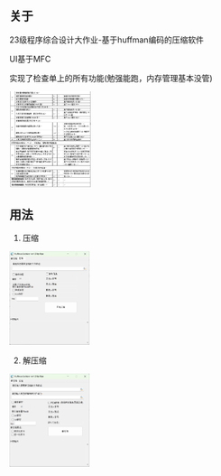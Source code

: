 ## 关于
 23级程序综合设计大作业-基于huffman编码的压缩软件

UI基于MFC

实现了检查单上的所有功能(勉强能跑，内存管理基本没管)

<img src="./README/image-20250224183843070.png" alt="image-20250224183843070" style="zoom: 25%;" />

## 用法

1. 压缩

<img src="./README/image-20250224195531762.png" alt="image-20250224195531762" style="zoom: 25%;" />

2. 解压缩

<img src="./README/image-20250224195610109.png" alt="image-20250224195610109" style="zoom:25%;" />
